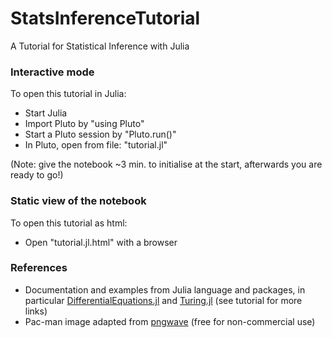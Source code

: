 # StatsInferenceTutorial
A Tutorial for Statistical Inference with Julia

### Interactive mode
To open this tutorial in Julia:
- Start Julia
- Import Pluto by "using Pluto"
- Start a Pluto session by "Pluto.run()"
- In Pluto, open from file: "tutorial.jl"

(Note: give the notebook ~3 min. to initialise at the start, afterwards you are ready to go!)


### Static view of the notebook
To open this tutorial as html:
- Open "tutorial.jl.html" with a browser

### References
- Documentation and examples from Julia language and packages, in particular [DifferentialEquations.jl](https://github.com/SciML) and [Turing.jl](https://github.com/TuringLang) (see tutorial for more links)
- Pac-man image adapted from [pngwave](https://www.pngwave.com/png-clip-art-oiihu) (free for non-commercial use)

